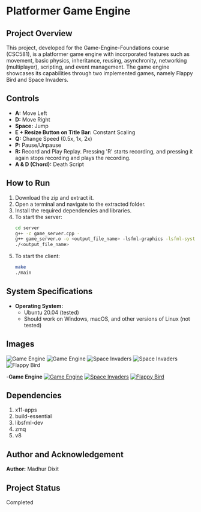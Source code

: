 # Platformer Game Engine

## Project Overview
This project, developed for the Game-Engine-Foundations course (CSC581), is a platformer game engine with incorporated features such as movement, basic physics, inheritance, reusing, asynchronity, networking (multiplayer), scripting, and event management. The game engine showcases its capabilities through two implemented games, namely Flappy Bird and Space Invaders.

## Controls
- **A:** Move Left
- **D:** Move Right
- **Space:** Jump
- **E + Resize Button on Title Bar:** Constant Scaling
- **Q:** Change Speed (0.5x, 1x, 2x)
- **P:** Pause/Unpause
- **R:** Record and Play Replay. Pressing 'R' starts recording, and pressing it again stops recording and plays the recording.
- **A & D (Chord):** Death Script

## How to Run
1. Download the zip and extract it.
2. Open a terminal and navigate to the extracted folder.
3. Install the required dependencies and libraries.
4. To start the server:
    ```bash
    cd server
    g++ -c game_server.cpp -
    g++ game_server.o -o <output_file_name> -lsfml-graphics -lsfml-system -lsfml-window -lzmq
    ./<output_file_name>
    ```
5. To start the client:
    ```bash
    make
    ./main
    ```

## System Specifications
- **Operating System:**
  - Ubuntu 20.04 (tested)
  - Should work on Windows, macOS, and other versions of Linux (not tested)

## Images
![Game Engine](assets/1.png)
![Game Engine](assets/2.png)
![Space Invaders](assets/3.png)
![Space Invaders](assets/4.png)
![Flappy Bird](assets/5.png)

-**Game Engine**
[![Game Engine](assets/1.png)](assets/6.mp4)
[![Space Invaders](assets/3.png)](assets/7.mp4)
[![Flappy Bird](assets/5.png)](assets/8.mp4)

## Dependencies
1. x11-apps
2. build-essential
3. libsfml-dev
4. zmq
5. v8

## Author and Acknowledgement
**Author:** Madhur Dixit

## Project Status
Completed


